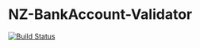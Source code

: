 # NZ-BankAccount-Validator

[![Build Status](https://travis-ci.org/sjclark76/BankAccount-Validator-NZ.svg?branch=master)](https://travis-ci.org/sjclark76/BankAccount-Validator-NZ)
